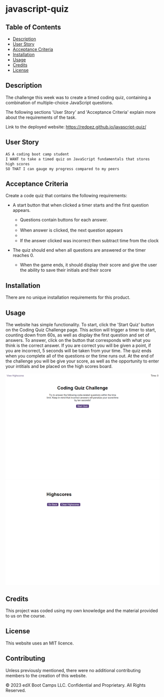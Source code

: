 # javascript-quiz

## Table of Contents

- [Description](#description)
- [User Story](#user-story)
- [Acceptance Criteria](#acceptance-criteria)
- [Installation](#installation)
- [Usage](#usage)
- [Credits](#credits)
- [License](#license)

## Description

The challenge this week was to create a timed coding quiz, containing a combination of multiple-choice JavaScript questions.

The following sections 'User Story' and 'Acceptance Criteria' explain more about the requirements of the task.

Link to the deployed website: https://redpez.github.io/javascript-quiz/

## User Story

```
AS A coding boot camp student
I WANT to take a timed quiz on JavaScript fundamentals that stores high scores
SO THAT I can gauge my progress compared to my peers
```

## Acceptance Criteria

Create a code quiz that contains the following requirements:

- A start button that when clicked a timer starts and the first question appears.

  - Questions contain buttons for each answer.
  -
  - When answer is clicked, the next question appears
  -
  - If the answer clicked was incorrect then subtract time from the clock

- The quiz should end when all questions are answered or the timer reaches 0.

  - When the game ends, it should display their score and give the user the ability to save their initials and their score

## Installation

There are no unique installation requirements for this product.

## Usage

The website has simple functionality.
To start, click the 'Start Quiz' button on the Coding Quiz Challenge page.
This action will trigger a timer to start, counting down from 60s, as well as display the first question and set of answers.
To answer, click on the button that corresponds with what you think is the correct answer. If you are correct you will be given a point, if you are incorrect, 5 seconds will be taken from your time. The quiz ends when you complete all of the questions or the time runs out. At the end of the challenge you will be give your score, as well as the opportunity to enter your intitials and be placed on the high scores board.

<img src="/assets/Images/QuizChallengePage.png" alt="Quiz Challenge Page">
<img src="/assets/Images/HighScoresPage.png" alt="High Scores Page">

## Credits

This project was coded using my own knowledge and the material provided to us on the course.

## License

This website uses an MIT licence.

## Contributing

Unless previously mentioned, there were no additional contributing members to the creation of this website.

© 2023 edX Boot Camps LLC. Confidential and Proprietary. All Rights Reserved.
